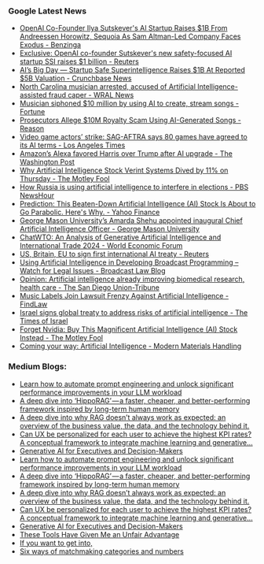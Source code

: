 ### Google Latest News
<!-- GOOGLE-NEWS-CONTENT:START -->

- [OpenAI Co-Founder Ilya Sutskever's AI Startup Raises $1B From Andreessen Horowitz, Sequoia As Sam Altman-Led Company Faces Exodus - Benzinga](https://news.google.com/rss/articles/CBMi3gFBVV95cUxPTnlqWmJKTGRxLTNoeE9hVW5DdmQ0emdWSEtXT3M5WGxfNnh5N1dGZk9uT1BoWW4zQXAxSnNVTklwR2l2bWctNGZ1aXR2ZHZLbUFMTUpJcEpCQUloRjZXa2tiZWd3d19wNFkxVV9qUklNN2w2QlhRa0d5Z2xzeGdhZ3NrbVVmci0yMTFoM0I0Rl9XbUFkUmZ4Zzg2Rkp4OXlpRUx0RGhPREdwOW1xTGpYVGdzeVByc1lpcjhxSU01WkFyazQ4dkREWXpkbFZTUEk0YjhzbS1TdENLekY2Q2c?oc=5)
- [Exclusive: OpenAI co-founder Sutskever's new safety-focused AI startup SSI raises $1 billion - Reuters](https://news.google.com/rss/articles/CBMi5AFBVV95cUxPNlh3cGZIOFdWdWtpcHR2UVVVejRWSFN1LV9zV25aMUcxbEFzbllqYWJRWV9HS0VJQXFrbUdWQnZERjdkNERPQkNkRmxMUVVETlIxU01lNnV2R0xVbjVtc2doNTJIb3M1Tm05cUtkMF9rOG9MSzdkcU5XcWxmVUR1RmZHRkh5eWhxTl94eDVST1BPeE91cWM0Q1hNWXhTRGY0TTg5bktFbXRUdWRjNWQtSEZzT3dvVEcxZE1BZy1CU291ZjBwa2dMR3ZsVW5QSEVLSGZtenNQVU9sTkRqeDZkRHpwbl8?oc=5)
- [AI’s Big Day — Startup Safe Superintelligence Raises $1B At Reported $5B Valuation - Crunchbase News](https://news.google.com/rss/articles/CBMiggFBVV95cUxQZHFtVEdId0Y5NGI3cGdpZ2tPcnF6dE10ckFMdnRhMzRKOGVObjdFbFAzMy1zcUh0UFU4VE02V3hsa3J1NHQyTk1Rb1VRMUlnbm82NXdrNmxXdWpWRzdWSzY3NUdiWVRjX183TnVBUHVmRXYxUWV0V0c4T3NPejBqb2dR?oc=5)
- [North Carolina musician arrested, accused of Artificial Intelligence-assisted fraud caper - WRAL News](https://news.google.com/rss/articles/CBMiwwFBVV95cUxNaWFObEptM3hZbEtkeU1BWjY1WXBoanB3NjRDc0FMcWRBZlhPbkZ3Tjk0Y29JejhEUkZmS0xaZW9ndGVJT0JDeTVWTV9yLUI5YUROb2U4T1I2N0paU2NuSTZna3cyV1pQZm9RVkYtUjExbklHUmJrbFZBeG5Ga0lXejRfUWRjSC1lMmhOV3ZQdGJ5TjFNX1VpTnMtSG9NaWYyQzY2a2UyaVNXOXVSRFNZRl9GYnJjc0Y2ajdwSWJhTXNEUmvSAUpBVV95cUxNQW1jQy1LTktLeWNkUVpDNnRwR3VNX0FZUmpTb0lNellDZWRFdDBxdmZHcjRTempWc2NXZ204NC1Kb2xmR1VaVVRLZw?oc=5)
- [Musician siphoned $10 million by using AI to create, stream songs - Fortune](https://news.google.com/rss/articles/CBMiqAFBVV95cUxOaGZLOEFYOWFSLUQ5MHJNb0E3X05LSTRXOEZrb3lhZDJpc1I5R0hZcEVNMlBWVEwtdGJCMGxneXg1aDF0bTdwNTdid2tLRXVfcGliQ0RJUmNvTG5fRkp5dVdRS3ZPOFROMThlMXJYbjU3RGRoNTh5WldUQUZYYVBTM08wYzdLcjJwbGxJZm9uMnMwUU9yQnVyVkpuQ3RRQjdaVUVrMkdKc1U?oc=5)
- [Prosecutors Allege $10M Royalty Scam Using AI-Generated Songs - Reason](https://news.google.com/rss/articles/CBMinwFBVV95cUxQOVZWY25kd0VfWkRoNW9HV0pvOEFZc3MxSzNWUDlaMzh3OTNCYnZxM0ZSQ0tSVGFWdUhwNHBlWnU2TU5PbzVWbjZZMDJ5NzdZODVuRHRRaDNpZzRVMk5XX3FZX2lnY2dqSlBzYnkzMWZfWDlRWmRzSzVLRm1ZQ2xxYnhCbjU0RUphTzF4TEw5OHBLR2szRk9fZGNfNXFqUkE?oc=5)
- [Video game actors’ strike: SAG-AFTRA says 80 games have agreed to its AI terms - Los Angeles Times](https://news.google.com/rss/articles/CBMiygFBVV95cUxQdDlXeldzTkFKbFdKOV9WeHJwWmdWbFFxWThoNjh3cGlXNDlwY3NPX0wwaVA5Umh4TzQ2NU1kQ0dubExOS1kzX3FpWVJhbktYUktLdlpGc1gydElmQUlxbnZSTWlqT2d6ZVR6NTJLT0pmbXJNQkZEcThGVHdqNXpwTmhPYnJ3Z1VfY1JDcHFWckRmWWoxUTZ3QndYVWIta0ZTX1d5TVJKT0VvWVVqd0JCaGM0LWJFS25NR0x6TzZ1MlVGakswa1dlX3Jn?oc=5)
- [Amazon’s Alexa favored Harris over Trump after AI upgrade - The Washington Post](https://news.google.com/rss/articles/CBMinAFBVV95cUxObnNYSExVWTFqQ1lfODZyTVJWU3l3SzBZWXIwZ0dVekJjbU9hRnJsaUFPeVJrUjktcnFXWVRFNC1oNWJFTEJQMzRkRjd6ZDlQZkNYLU11VEtZQjVTSmZ2MlZTOHcxQVRLSVZDdnMzSDA5VFFKYzUzdEZ6WkdrOG10RFBZMUZIdnJUM3dqLXB3T2dvYXdHYjNteS1IUnc?oc=5)
- [Why Artificial Intelligence Stock Verint Systems Dived by 11% on Thursday - The Motley Fool](https://news.google.com/rss/articles/CBMilgFBVV95cUxPMW9LbER2Ml9sbENfVzc3RjZUbHJSYnE4c25wdWVwSF92Yno2NW9NSkx1OVpNRzBoSVRONjlyazhBdFRfazVpTy03dEl4MUdKRHVnaGptN0ZweGlMYkpVMXJjd0dIVWUwSktuTW5mN0MzN2dObFhySk5JY0p5Z2tqdExUT1JoeGU2V0diaXRhcnRBbXZvVmc?oc=5)
- [How Russia is using artificial intelligence to interfere in elections - PBS NewsHour](https://news.google.com/rss/articles/CBMipgFBVV95cUxOTzVQZVhxNlU2TXJHRm9rT1I4WFNuS1EtT3NuV0Q0aUZTRzV0RnU2Nmt5dUVuUnZxWGhEQldJZ1cyVkEzbW01S0cyN0xkcW1uelU0UzJURG0wRWItMlI4bHM1THBYUGdfbkNUYlFQUG5udjV5V3VpbU5wUFBWV0JqcXhrV3NnTm83NktGWEhjMmN6RVJvR3FMVktxNWo5cDZJSEJzT3l30gGrAUFVX3lxTE9fMU0zS2I3Yk9RbG1rMXRvSXk1blFKT2kzaEhqRnFIMk9haFZpSlBuRnRHUGJfbXRWVmdnWGVXWG90NF9Eb2E3V3ZKLU1rUVYwUU5wQTF5el9SYVVGQjJRWGZmSW1sMXMzdEIwWTJUc0J5R18ydURldUw5WHVhTTdZdG42TjV6MkZqMmk0RERnVVpKbTMwNk1STzVWOHNESlZHQjdSWDFWU1R5dw?oc=5)
- [Prediction: This Beaten-Down Artificial Intelligence (AI) Stock Is About to Go Parabolic. Here's Why. - Yahoo Finance](https://news.google.com/rss/articles/CBMilwFBVV95cUxOc2NLTE4wZ1F4MTc3OVBhdE9VRXV4dHhPYW44ZzBSRTF2RUp2NDRZSDdRYXFGYjlYYjFlN1JfMG1wVTQ3VnRqN1MwWUlwT3d1c3dsbGphU0x5a1Q0b2x2MEZhdFBpblpIZkRaV0hXTHktT0ZqbTV4OUF5b0x4SlRPZ2ZkQnZlREJ4alkzY2tnWDRFYmN4VVM0?oc=5)
- [George Mason University’s Amarda Shehu appointed inaugural Chief Artificial Intelligence Officer - George Mason University](https://news.google.com/rss/articles/CBMiqwFBVV95cUxPZjQtZThzZDU5YUdYT0ktSTdqZFZrUGlVQmxZLU9vcEhaWFNEdjNHX1lGanVnalFZZm9OWGxzejU4ZnBpeS1GYm1MWnVmanNKaVZCSFQ2Z0NFcUxfVVRhSTN3eHF6bzdtTzQ3dV84MEUxWXNnZFd6VlVzTDNYZkZvWlpzOHlBdzA5b2otdGh5Yjc4emxOZWpuX1gwdHRiOW9hSjhIaW5wVmtSTTg?oc=5)
- [ChatWTO: An Analysis of Generative Artificial Intelligence and International Trade 2024 - World Economic Forum](https://news.google.com/rss/articles/CBMiuwFBVV95cUxNTUI4RG02Tjc5SjBPRmJIQWJocWREZVMxNTZLMlN0X05OQjRZQ1FwMlFzN0tJNTlCSVdfSnNtZ1dHb0ZONkFwY3ZFbzIzd0RIVE8wZDlZcC1RbUE5cWFjSy1zSExuRnhPRUVnNFpHeWdORU9VM3NJT0p6WVgxUkVQWmFGaDJLVVQxMFhVYUY3SF82al8tOGhmVU9xMzFfYUZrbnRDa1NHdDhOY21WZW1SamlPbUxqMF84OFgw?oc=5)
- [US, Britain, EU to sign first international AI treaty - Reuters](https://news.google.com/rss/articles/CBMiwAFBVV95cUxPa3ZkRjZpSlRvaUpnLXB2dTYzLVllX1ZFRDQ3dzRocml5bGxaamluS0s3UFR5ODJWX3ZmQTUxci1zV01RNjE5T0syaHk4NUVtN09MS2RLay03WVFQNkNiclA3UTlUd3F4Y0VZanpBcFhaZmtfLVRNQmJTc0YxTVI5c1JfbEd5TmwyZVRZWE42X3E1djhUcHYwRFRoRTB5ZUFXZHN4V0VhR0g2dk51LVp0WGYyYV85cnBXbHJCemJCWmw?oc=5)
- [Using Artificial Intelligence in Developing Broadcast Programming – Watch for Legal Issues - Broadcast Law Blog](https://news.google.com/rss/articles/CBMi1gFBVV95cUxQNE5VUnVUZnl4RE1YZkpDdWtDbi1SUVY5cnNFNUk3TEh0aHlfam5HQUNxandlQkY2dUZoem82RjkxdnY0WUJQREpkOVg3enZBTlpwUFBZR1ZFLVZ6Q2ZiZERmRUs0RGVLaXhUME1henRoZHIySWc0N1Jmcm0xT0hQS0E3dll2TGIxZzlTZHEzWlFtXzVqb19sNmJKQWVVaFh2SVdyZUNocXpCZFRaLWVkVWVrUlR0clJ2LXQwUFU4TFB4VF9YZTd5TkVYWUQ0N3psejhscFFB?oc=5)
- [Opinion: Artificial intelligence already improving biomedical research, health care - The San Diego Union-Tribune](https://news.google.com/rss/articles/CBMiygFBVV95cUxNMzlkbHhNMDhlelpwbFRJR0NCSEJuaDJpNXhtZUVSYU5IOW9ic1hlNHIyY0VXazhzMGoxenpIb3NBSHI2bkJGbVUtSElLd3M3Smo1YzZNSk9FNlBVV3BSc0dWc1dkY2M0WEQ3THdUSzFpcEQyb0F5V0JnOU90aldJTmRWQVZNanRlZDVEb0dHY2wyX2tQbXc0NzdXQURTRk8xa1AxLWJrMDVSQUxEaS1lOGtEaG9tZ1d6QnVSeE9pdFJZUDMtYktQTlF3?oc=5)
- [Music Labels Join Lawsuit Frenzy Against Artificial Intelligence - FindLaw](https://news.google.com/rss/articles/CBMitAFBVV95cUxNdjNRS2k5ekYxb1lBYjF1N21MN3BadGxXVmRYMEFNSEt0ZEhkc1hweGJVMVdHYklaNmlLX2NjVkpxTmU1Znp6elJuZFhyUV9EaXZaUmRYcTNLWU5NbUtJODB1RW55UTZoc3J5S0FpVkl3dDUxaXR3TE01VXprTjVoUWpNcVZkQ0FzRUo4akxsbng3aDItLWxFa01jbGRaSFhMTFNSOGRpY2o4UmtIdzBTeDVNM2w?oc=5)
- [Israel signs global treaty to address risks of artificial intelligence - The Times of Israel](https://news.google.com/rss/articles/CBMiowFBVV95cUxOWHFfQjZMUGNyWHlhZmtsN21RaktpUjJlZExOSDkxYm15c2poOHp6SjFzQi1QQ3ZQZnc4cmxkQ2x5N2JzNjN5bEVWVUh1ZHA0T0FZOVVNSl9WWHNVdzlXVmV2NGpoQ2EzbUM4aUFxT0JBd002aHZ1cloyZVVnLXU3T0V0MzdiX2N5WmFmUFVpZk5XcnlraWRybkRHdkF1dlhQTlZJ0gGoAUFVX3lxTFBNaGRzb1lMWmhXLTVWOUk3T2toWmlVa1pMVjVsVVl6REJ0dFlGVmNGa1B6M0o5NFNJNjI4WHRKazBlUjlXaURSSDVzaGthQ2czekhMTlhMeE9aRDVtSUphaTNCU3RiM2RDeElfeHd1Vl81eURBRk9XTElqa25seGxqM2t4UzFKY3JveWtPS2djVWppVFlyOXVGSnRaX3R2bU9WZnJmamJNVw?oc=5)
- [Forget Nvidia: Buy This Magnificent Artificial Intelligence (AI) Stock Instead - The Motley Fool](https://news.google.com/rss/articles/CBMijwFBVV95cUxQelhVUnlPWXYwSUxRNTgtQ2J3eHZ4VGhPcG5sV1pzV3RrazdSNmQtdE9TNmJqQTFoMlBwak9sU0xUTEdGQkFuekd6SkZMLUQxS2g1M2dCdm1FeTZ1V1JWM3EyRlZOQ2ZucVFGclRtVjhPUXJxOUVIc1pqaHFBNGtjV3o4cmNpcUV2ckE4bUZERQ?oc=5)
- [Coming your way: Artificial Intelligence - Modern Materials Handling](https://news.google.com/rss/articles/CBMidkFVX3lxTE5YdVdEVUxrZWxhaFBoSzFSVTNiaVJ1cktpSnE4aktZLTRWY2xxX055M3ZUV3ZOR2pxNDZiZllfZGdXcXdEbkFWYV95WU9xWEVpUUdDYlNCM080aHNhM2JtM05vYzc4S1FqdS1zaGtyNUNadnBtYXc?oc=5)<!-- GOOGLE-NEWS-CONTENT:END -->

### Medium Blogs:
<!-- MEDIUM-CONTENT:START -->

- [Learn how to automate prompt engineering and unlock significant performance improvements in your LLM workload](https://medium.com/towards-data-science/automated-prompt-engineering-the-definitive-hands-on-guide-1476c8cd3c50?source=topic_portal_recommended_stories------machine_learning---0-84----------machine_learning----------55942168_90aa_46b9_a58c_3d290b25f239-------)
- [A deep dive into ‘HippoRAG’ — a faster, cheaper, and better-performing framework inspired by long-term human memory](https://medium.com/gitconnected/a-human-brain-inspired-rag-approach-has-reached-the-new-state-of-the-art-ab6b765a27eb?source=topic_portal_recommended_stories------machine_learning---1-107----------machine_learning----------55942168_90aa_46b9_a58c_3d290b25f239-------)
- [A deep dive into why RAG doesn’t always work as expected: an overview of the business value, the data, and the technology behind it.](https://medium.com/towards-data-science/what-nobody-tells-you-about-rags-b35f017e1570?source=topic_portal_recommended_stories------machine_learning---2-85----------machine_learning----------55942168_90aa_46b9_a58c_3d290b25f239-------)
- [Can UX be personalized for each user to achieve the highest KPI rates? A conceptual framework to integrate machine learning and generative…](https://medium.com/user-experience-design-1/decentralizing-ux-with-ml-genai-82d66d864f3d?source=topic_portal_recommended_stories------machine_learning---3-84----------machine_learning----------55942168_90aa_46b9_a58c_3d290b25f239-------)
- [Generative AI for Executives and Decision-Makers](https://medium.com/@tamimi-naser/navigating-the-gen-ai-era-a-strategic-guide-for-business-leaders-20c2cf8d8c35?source=topic_portal_recommended_stories------machine_learning---4-107----------machine_learning----------55942168_90aa_46b9_a58c_3d290b25f239-------)
- [Learn how to automate prompt engineering and unlock significant performance improvements in your LLM workload](https://medium.com/towards-data-science/automated-prompt-engineering-the-definitive-hands-on-guide-1476c8cd3c50?source=topic_portal_recommended_stories------machine_learning---0-84----------machine_learning----------55942168_90aa_46b9_a58c_3d290b25f239-------)
- [A deep dive into ‘HippoRAG’ — a faster, cheaper, and better-performing framework inspired by long-term human memory](https://medium.com/gitconnected/a-human-brain-inspired-rag-approach-has-reached-the-new-state-of-the-art-ab6b765a27eb?source=topic_portal_recommended_stories------machine_learning---1-107----------machine_learning----------55942168_90aa_46b9_a58c_3d290b25f239-------)
- [A deep dive into why RAG doesn’t always work as expected: an overview of the business value, the data, and the technology behind it.](https://medium.com/towards-data-science/what-nobody-tells-you-about-rags-b35f017e1570?source=topic_portal_recommended_stories------machine_learning---2-85----------machine_learning----------55942168_90aa_46b9_a58c_3d290b25f239-------)
- [Can UX be personalized for each user to achieve the highest KPI rates? A conceptual framework to integrate machine learning and generative…](https://medium.com/user-experience-design-1/decentralizing-ux-with-ml-genai-82d66d864f3d?source=topic_portal_recommended_stories------machine_learning---3-84----------machine_learning----------55942168_90aa_46b9_a58c_3d290b25f239-------)
- [Generative AI for Executives and Decision-Makers](https://medium.com/@tamimi-naser/navigating-the-gen-ai-era-a-strategic-guide-for-business-leaders-20c2cf8d8c35?source=topic_portal_recommended_stories------machine_learning---4-107----------machine_learning----------55942168_90aa_46b9_a58c_3d290b25f239-------)
- [These Tools Have Given Me an Unfair Advantage](https://medium.com/generative-ai/the-top-6-ai-tools-that-i-simply-cant-live-without-eed76ad5a7d9?source=topic_portal_recommended_stories------machine_learning---5-85----------machine_learning----------55942168_90aa_46b9_a58c_3d290b25f239-------)
- [If you want to get into,](https://medium.com/@iabbasali/numpy-crash-course-is-live-grab-the-course-now-6639b05e989c?source=topic_portal_recommended_stories------machine_learning---6-84----------machine_learning----------55942168_90aa_46b9_a58c_3d290b25f239-------)
- [Six ways of matchmaking categories and numbers](https://medium.com/towards-data-science/encoding-categorical-data-explained-a-visual-guide-with-code-example-for-beginners-b169ac4193ae?source=topic_portal_recommended_stories------machine_learning---7-107----------machine_learning----------55942168_90aa_46b9_a58c_3d290b25f239-------)<!-- MEDIUM-CONTENT:END -->
